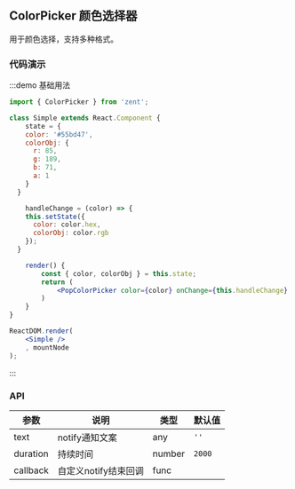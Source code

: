 ## ColorPicker 颜色选择器

用于颜色选择，支持多种格式。

### 代码演示

:::demo 基础用法
```jsx
import { ColorPicker } from 'zent';

class Simple extends React.Component {
	state = {
    color: '#55bd47',
    colorObj: {
      r: 85,
      g: 189,
      b: 71,
      a: 1
    }
  }

	handleChange = (color) => {
    this.setState({
      color: color.hex,
      colorObj: color.rgb
    });
  }

	render() {
		const { color, colorObj } = this.state;
		return (
			<PopColorPicker color={color} onChange={this.handleChange} />
		)
	}
}

ReactDOM.render(
	<Simple />
	, mountNode
);

```
:::

### API

| 参数       | 说明            | 类型     | 默认值    |
| -------- | ------------- | ------ | ------ |
| text     | notify通知文案    | any   | `''`   |
| duration | 持续时间          | number | `2000` |
| callback | 自定义notify结束回调 | func   |        |
